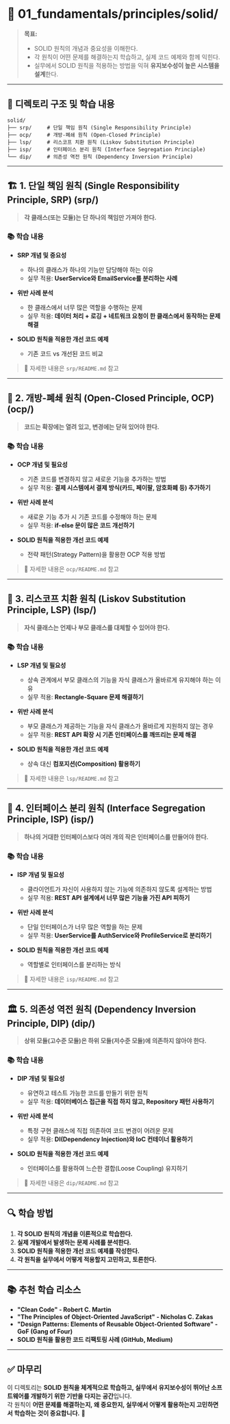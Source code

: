 # 📂 **01_fundamentals/principles/solid/**  
> **목표:**  
> - SOLID 원칙의 개념과 중요성을 이해한다.  
> - 각 원칙이 어떤 문제를 해결하는지 학습하고, 실제 코드 예제와 함께 익힌다.  
> - 실무에서 SOLID 원칙을 적용하는 방법을 익혀 **유지보수성이 높은 시스템을 설계**한다.  

---

## 📌 **디렉토리 구조 및 학습 내용**  
```
solid/
├── srp/     # 단일 책임 원칙 (Single Responsibility Principle)
├── ocp/     # 개방-폐쇄 원칙 (Open-Closed Principle)
├── lsp/     # 리스코프 치환 원칙 (Liskov Substitution Principle)
├── isp/     # 인터페이스 분리 원칙 (Interface Segregation Principle)
└── dip/     # 의존성 역전 원칙 (Dependency Inversion Principle)
```

---

## 🏗️ **1. 단일 책임 원칙 (Single Responsibility Principle, SRP) (srp/)**  
> **각 클래스(또는 모듈)는 단 하나의 책임만 가져야 한다.**  

### 📚 학습 내용  
- **SRP 개념 및 중요성**  
  - 하나의 클래스가 하나의 기능만 담당해야 하는 이유  
  - 실무 적용: **UserService와 EmailService를 분리하는 사례**  

- **위반 사례 분석**  
  - 한 클래스에서 너무 많은 역할을 수행하는 문제  
  - 실무 적용: **데이터 처리 + 로깅 + 네트워크 요청이 한 클래스에서 동작하는 문제 해결**  

- **SOLID 원칙을 적용한 개선 코드 예제**  
  - 기존 코드 vs 개선된 코드 비교  

> 📍 자세한 내용은 `srp/README.md` 참고  

---

## 🔄 **2. 개방-폐쇄 원칙 (Open-Closed Principle, OCP) (ocp/)**  
> **코드는 확장에는 열려 있고, 변경에는 닫혀 있어야 한다.**  

### 📚 학습 내용  
- **OCP 개념 및 필요성**  
  - 기존 코드를 변경하지 않고 새로운 기능을 추가하는 방법  
  - 실무 적용: **결제 시스템에서 결제 방식(카드, 페이팔, 암호화폐 등) 추가하기**  

- **위반 사례 분석**  
  - 새로운 기능 추가 시 기존 코드를 수정해야 하는 문제  
  - 실무 적용: **if-else 문이 많은 코드 개선하기**  

- **SOLID 원칙을 적용한 개선 코드 예제**  
  - 전략 패턴(Strategy Pattern)을 활용한 OCP 적용 방법  

> 📍 자세한 내용은 `ocp/README.md` 참고  

---

## 🔀 **3. 리스코프 치환 원칙 (Liskov Substitution Principle, LSP) (lsp/)**  
> **자식 클래스는 언제나 부모 클래스를 대체할 수 있어야 한다.**  

### 📚 학습 내용  
- **LSP 개념 및 필요성**  
  - 상속 관계에서 부모 클래스의 기능을 자식 클래스가 올바르게 유지해야 하는 이유  
  - 실무 적용: **Rectangle-Square 문제 해결하기**  

- **위반 사례 분석**  
  - 부모 클래스가 제공하는 기능을 자식 클래스가 올바르게 지원하지 않는 경우  
  - 실무 적용: **REST API 확장 시 기존 인터페이스를 깨뜨리는 문제 해결**  

- **SOLID 원칙을 적용한 개선 코드 예제**  
  - 상속 대신 **컴포지션(Composition) 활용하기**  

> 📍 자세한 내용은 `lsp/README.md` 참고  

---

## 📜 **4. 인터페이스 분리 원칙 (Interface Segregation Principle, ISP) (isp/)**  
> **하나의 거대한 인터페이스보다 여러 개의 작은 인터페이스를 만들어야 한다.**  

### 📚 학습 내용  
- **ISP 개념 및 필요성**  
  - 클라이언트가 자신이 사용하지 않는 기능에 의존하지 않도록 설계하는 방법  
  - 실무 적용: **REST API 설계에서 너무 많은 기능을 가진 API 피하기**  

- **위반 사례 분석**  
  - 단일 인터페이스가 너무 많은 역할을 하는 문제  
  - 실무 적용: **UserService를 AuthService와 ProfileService로 분리하기**  

- **SOLID 원칙을 적용한 개선 코드 예제**  
  - 역할별로 인터페이스를 분리하는 방식  

> 📍 자세한 내용은 `isp/README.md` 참고  

---

## 🏛️ **5. 의존성 역전 원칙 (Dependency Inversion Principle, DIP) (dip/)**  
> **상위 모듈(고수준 모듈)은 하위 모듈(저수준 모듈)에 의존하지 않아야 한다.**  

### 📚 학습 내용  
- **DIP 개념 및 필요성**  
  - 유연하고 테스트 가능한 코드를 만들기 위한 원칙  
  - 실무 적용: **데이터베이스 접근을 직접 하지 않고, Repository 패턴 사용하기**  

- **위반 사례 분석**  
  - 특정 구현 클래스에 직접 의존하여 코드 변경이 어려운 문제  
  - 실무 적용: **DI(Dependency Injection)와 IoC 컨테이너 활용하기**  

- **SOLID 원칙을 적용한 개선 코드 예제**  
  - 인터페이스를 활용하여 느슨한 결합(Loose Coupling) 유지하기  

> 📍 자세한 내용은 `dip/README.md` 참고  

---

## 🔍 **학습 방법**  
1. **각 SOLID 원칙의 개념을 이론적으로 학습한다.**  
2. **실제 개발에서 발생하는 문제 사례를 분석한다.**  
3. **SOLID 원칙을 적용한 개선 코드 예제를 작성한다.**  
4. **각 원칙을 실무에서 어떻게 적용할지 고민하고, 토론한다.**  

---

## 📚 **추천 학습 리소스**  
- **"Clean Code" - Robert C. Martin**  
- **"The Principles of Object-Oriented JavaScript" - Nicholas C. Zakas**  
- **"Design Patterns: Elements of Reusable Object-Oriented Software" - GoF (Gang of Four)**  
- **SOLID 원칙을 활용한 코드 리팩토링 사례 (GitHub, Medium)**  

---

## ✅ **마무리**  
이 디렉토리는 **SOLID 원칙을 체계적으로 학습하고, 실무에서 유지보수성이 뛰어난 소프트웨어를 개발하기 위한 기반을 다지는 공간**입니다.  
각 원칙이 **어떤 문제를 해결하는지, 왜 중요한지, 실무에서 어떻게 활용하는지 고민하면서 학습하는 것이 중요합니다.** 🚀  